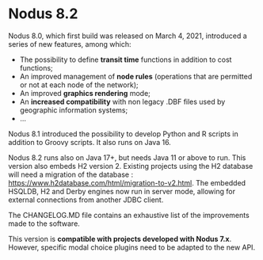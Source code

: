 # Nodus 8.2

Nodus 8.0, which first build was released on March 4, 2021, introduced a series of new features, among which:

- The possibility to define **transit time** functions in addition to cost functions;
- An improved management of **node rules** (operations that are permitted or not at each node of the network);
- An improved **graphics rendering** mode;
- An **increased compatibility** with non legacy .DBF files used by geographic information systems;
- …

Nodus 8.1 introduced the possibility to develop Python and R scripts in addition to Groovy scripts. It also runs on Java 16.

Nodus 8.2 runs also on Java 17+, but needs Java 11 or above to run. This version also embeds H2 version 2. Existing projects using the H2 database
will need a migration of the database : https://www.h2database.com/html/migration-to-v2.html. The embedded HSQLDB, H2 and Derby
engines now run in server mode, allowing for external connections from another JDBC client. 

The CHANGELOG.MD file contains an exhaustive list of the improvements made to the software.

This version is **compatible with projects developed with Nodus 7.x**. However, specific modal choice plugins need to be adapted to the new API.
